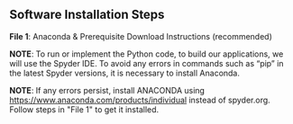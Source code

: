 ## Software Installation Steps

__File 1__: Anaconda & Prerequisite Download Instructions (recommended)<br>

__NOTE__: To run or implement the Python code, to build our applications, we will use the Spyder IDE. To avoid any errors in commands such as “pip” in the latest Spyder versions, it is necessary to install Anaconda.

__NOTE__: If any errors persist, install ANACONDA using https://www.anaconda.com/products/individual instead of spyder.org. Follow steps in "File 1" to get it installed.
